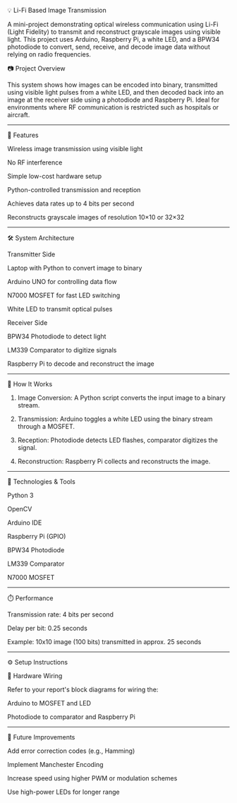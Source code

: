 💡 Li-Fi Based Image Transmission

A mini-project demonstrating optical wireless communication using Li-Fi (Light Fidelity) to transmit and reconstruct grayscale images using visible light. This project uses Arduino, Raspberry Pi, a white LED, and a BPW34 photodiode to convert, send, receive, and decode image data without relying on radio frequencies.

📷 Project Overview

This system shows how images can be encoded into binary, transmitted using visible light pulses from a white LED, and then decoded back into an image at the receiver side using a photodiode and Raspberry Pi. Ideal for environments where RF communication is restricted such as hospitals or aircraft.


---

🚀 Features

Wireless image transmission using visible light

No RF interference

Simple low-cost hardware setup

Python-controlled transmission and reception

Achieves data rates up to 4 bits per second

Reconstructs grayscale images of resolution 10×10 or 32×32



---

🛠️ System Architecture

Transmitter Side

Laptop with Python to convert image to binary

Arduino UNO for controlling data flow

N7000 MOSFET for fast LED switching

White LED to transmit optical pulses


Receiver Side

BPW34 Photodiode to detect light

LM339 Comparator to digitize signals

Raspberry Pi to decode and reconstruct the image



---

🧠 How It Works

1. Image Conversion: A Python script converts the input image to a binary stream.


2. Transmission: Arduino toggles a white LED using the binary stream through a MOSFET.


3. Reception: Photodiode detects LED flashes, comparator digitizes the signal.


4. Reconstruction: Raspberry Pi collects and reconstructs the image.




---

🧰 Technologies & Tools

Python 3

OpenCV

Arduino IDE

Raspberry Pi (GPIO)

BPW34 Photodiode

LM339 Comparator

N7000 MOSFET


---


⏱️ Performance

Transmission rate: 4 bits per second

Delay per bit: 0.25 seconds

Example: 10x10 image (100 bits) transmitted in approx. 25 seconds


---


⚙️ Setup Instructions

🔌 Hardware Wiring

Refer to your report's block diagrams for wiring the:

Arduino to MOSFET and LED

Photodiode to comparator and Raspberry Pi


---

🧪 Future Improvements

Add error correction codes (e.g., Hamming)

Implement Manchester Encoding

Increase speed using higher PWM or modulation schemes

Use high-power LEDs for longer range
